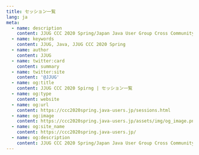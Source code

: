 ```yaml
---
title: セッション一覧
lang: ja
meta:
  - name: description
    content: JJUG CCC 2020 Spring/Japan Java User Group Cross Community Conference 2020 Spirng
  - name: keywords
    content: JJUG, Java, JJUG CCC 2020 Spring
  - name: author
    content: JJUG
  - name: twitter:card
    content: summary
  - name: twitter:site
    content: '@JJUG'
  - name: og:title
    content: JJUG CCC 2020 Spirng | セッション一覧
  - name: og:type
    content: website
  - name: og:url
    content: https://ccc2020spring.java-users.jp/sessions.html
  - name: og:image
    content: https://ccc2020spring.java-users.jp/assets/img/og_image.png
  - name: og:site_name
    content: https://ccc2020spring.java-users.jp/
  - name: og:description
    content: JJUG CCC 2020 Spring/Japan Java User Group Cross Community Conference 2020 Spring
---
```

<Sessions/>
<Footer/>
